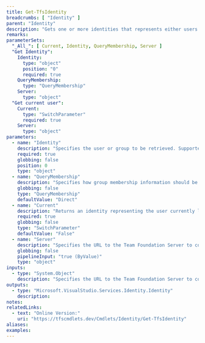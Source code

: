 ```yaml
---
title: Get-TfsIdentity
breadcrumbs: [ "Identity" ]
parent: "Identity"
description: "Gets one or more identities that represents either users or groups in Azure DevOps."
remarks: 
parameterSets: 
  "_All_": [ Current, Identity, QueryMembership, Server ] 
  "Get Identity":  
    Identity: 
      type: "object"  
      position: "0"  
      required: true  
    QueryMembership: 
      type: "QueryMembership"  
    Server: 
      type: "object"  
  "Get current user":  
    Current: 
      type: "SwitchParameter"  
      required: true  
    Server: 
      type: "object" 
parameters: 
  - name: "Identity" 
    description: "Specifies the user or group to be retrieved. Supported values are: User/group name, email, or ID" 
    required: true 
    globbing: false 
    position: 0 
    type: "object" 
  - name: "QueryMembership" 
    description: "Specifies how group membership information should be processed when the returned identity is a group. \"Direct\" fetches direct members (both users and groups) of the group. \"Expanded\" expands contained groups recursively and returns their contained users. \"None\" is the fastest option as it fetches no membership information. When omitted, defaults to Direct.Possible values: None, Direct, Expanded, ExpandedUp, ExpandedDown" 
    globbing: false 
    type: "QueryMembership" 
    defaultValue: "Direct" 
  - name: "Current" 
    description: "Returns an identity representing the user currently logged in to the Azure DevOps / TFS instance" 
    required: true 
    globbing: false 
    type: "SwitchParameter" 
    defaultValue: "False" 
  - name: "Server" 
    description: "Specifies the URL to the Team Foundation Server to connect to, a TfsConfigurationServer object (Windows PowerShell only), or a VssConnection object. When omitted, it defaults to the connection set by Connect-TfsConfiguration (if any). For more details, see the Get-TfsConfigurationServer cmdlet." 
    globbing: false 
    pipelineInput: "true (ByValue)" 
    type: "object"
inputs: 
  - type: "System.Object" 
    description: "Specifies the URL to the Team Foundation Server to connect to, a TfsConfigurationServer object (Windows PowerShell only), or a VssConnection object. When omitted, it defaults to the connection set by Connect-TfsConfiguration (if any). For more details, see the Get-TfsConfigurationServer cmdlet."
outputs: 
  - type: "Microsoft.VisualStudio.Services.Identity.Identity" 
    description: 
notes: 
relatedLinks: 
  - text: "Online Version:" 
    uri: "https://tfscmdlets.dev/Cmdlets/Identity/Get-TfsIdentity"
aliases: 
examples: 
---
```

